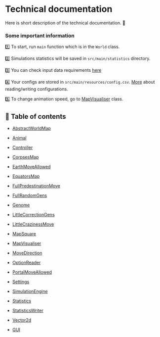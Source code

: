 # Technical documentation

Here is short description of the technical documentation. 📝

### Some important information

1️⃣ To start, run `main` function which is in the `World` class.

2️⃣ Simulations statistics will be saved in `src/main/statistics` directory. 

3️⃣ You can check input data requirements [here](model/Settings.md#settings-data-correctness)

4️⃣ Your configs are stored in `src/main/resources/config.csv`. [More](model/OptionReader.md) about reading/writing configurations.

5️⃣ To change animation speed, go to [MapVisualiser](model/MapVisualiser.md) class.

## 📌 Table of contents
* [AbstractWorldMap](model/AbstractWorldMap.md)
* [Animal](model/Animal.md)
* [Controller](model/Controller.md)
* [CorpsesMap](model/CorpsesMap.md)
* [EarthMoveAllowed](model/EarthMoveAllowed.md)
* [EquatorsMap](model/EquatorsMap.md)
* [FullPredestinationMove](model/FullPredestinationMove.md)
* [FullRandomGens](model/FullRandomGens.md)
* [Genome](model/Genome.md)
* [LittleCorrectionGens](model/LittleCorrectionGens.md)
* [LittleCrazinessMove](model/LittleCrazinessMove.md)
* [MapSquare](model/MapSquare.md)
* [MapVisualiser](model/MapVisualiser.md)
* [MoveDirection](model/MoveDirection.md)
* [OptionReader](model/OptionReader.md)
* [PortalMoveAllowed](model/PortalMoveAllowed.md)
* [Settings](model/Settings.md)
* [SimulationEngine](model/SimulationEngine.md)
* [Statistics](model/Statistics.md)
* [StatisticsWriter](model/StatisticsWriter.md)
* [Vector2d](model/Vector2d.md)


* [GUI](view.md)